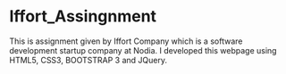 # Iffort_Assingnment
This is assignment given by Iffort Company which is a software development startup company at Nodia.
I developed this webpage using HTML5, CSS3, BOOTSTRAP 3 and JQuery.
